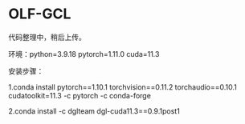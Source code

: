 # OLF-GCL
代码整理中，稍后上传。

环境：python=3.9.18
pytorch=1.11.0
cuda=11.3

安装步骤：

1.conda install pytorch==1.10.1 torchvision==0.11.2 torchaudio==0.10.1 cudatoolkit=11.3 -c pytorch -c conda-forge

2.conda install -c dglteam dgl-cuda11.3==0.9.1post1
